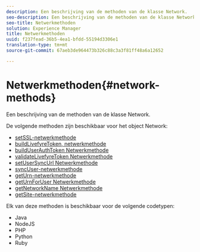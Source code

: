 ```yaml
---
description: Een beschrijving van de methoden van de klasse Network.
seo-description: Een beschrijving van de methoden van de klasse Network.
seo-title: Netwerkmethoden
solution: Experience Manager
title: Netwerkmethoden
uuid: f237fead-36b5-4ea1-bfdd-55194d3306e1
translation-type: tm+mt
source-git-commit: 67aeb3de964473b326c88c3a3f81ff48a6a12652

---
```



# Netwerkmethoden{#network-methods}

Een beschrijving van de methoden van de klasse Network.

De volgende methoden zijn beschikbaar voor het object Network:

* [setSSL-netwerkmethode](#r_setssl_method)
* [buildLivefyreToken, netwerkmethode](#r_buildlivefyretoken_method)
* [buildUserAuthToken Netwerkmethode](#r_builduserauthtoken_method)
* [validateLivefyreToken Netwerkmethode](#validatelivefyretoken_method)
* [setUserSyncUrl Netwerkmethode](#r_setusersyncurl_method)
* [syncUser-netwerkmethode](#r_syncuser_method)
* [getUrn-netwerkmethode](#r_geturn_method)
* [getUrnForUser Netwerkmethode](#r_geturnforuser_method)
* [getNetworkName Netwerkmethode](#r_getnetworkname_method)
* [getSite-netwerkmethode](#r_getsite_method)

Elk van deze methoden is beschikbaar voor de volgende codetypen:

* Java
* NodeJS
* PHP
* Python
* Ruby

